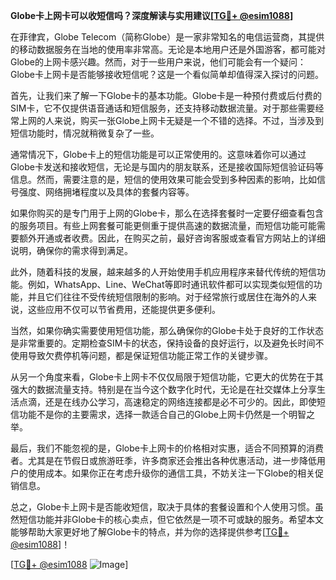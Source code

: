 **Globe卡上网卡可以收短信吗？深度解读与实用建议[[TG💪+ @esim1088](https://t.me/s/esim1088)]**

在菲律宾，Globe Telecom（简称Globe）是一家非常知名的电信运营商，其提供的移动数据服务在当地的使用率非常高。无论是本地用户还是外国游客，都可能对Globe的上网卡感兴趣。然而，对于一些用户来说，他们可能会有一个疑问：Globe卡上网卡是否能够接收短信呢？这是一个看似简单却值得深入探讨的问题。

首先，让我们来了解一下Globe卡的基本功能。Globe卡是一种预付费或后付费的SIM卡，它不仅提供语音通话和短信服务，还支持移动数据流量。对于那些需要经常上网的人来说，购买一张Globe上网卡无疑是一个不错的选择。不过，当涉及到短信功能时，情况就稍微复杂了一些。

通常情况下，Globe卡上的短信功能是可以正常使用的。这意味着你可以通过Globe卡发送和接收短信，无论是与国内的朋友联系，还是接收国际短信验证码等信息。然而，需要注意的是，短信的使用效果可能会受到多种因素的影响，比如信号强度、网络拥堵程度以及具体的套餐内容等。

如果你购买的是专门用于上网的Globe卡，那么在选择套餐时一定要仔细查看包含的服务项目。有些上网套餐可能更侧重于提供高速的数据流量，而短信功能可能需要额外开通或者收费。因此，在购买之前，最好咨询客服或查看官方网站上的详细说明，确保你的需求得到满足。

此外，随着科技的发展，越来越多的人开始使用手机应用程序来替代传统的短信功能。例如，WhatsApp、Line、WeChat等即时通讯软件都可以实现类似短信的功能，并且它们往往不受传统短信限制的影响。对于经常旅行或居住在海外的人来说，这些应用不仅可以节省费用，还能提供更多便利。

当然，如果你确实需要使用短信功能，那么确保你的Globe卡处于良好的工作状态是非常重要的。定期检查SIM卡的状态，保持设备的良好运行，以及避免长时间不使用导致欠费停机等问题，都是保证短信功能正常工作的关键步骤。

从另一个角度来看，Globe卡上网卡不仅仅局限于短信功能，它更大的优势在于其强大的数据流量支持。特别是在当今这个数字化时代，无论是在社交媒体上分享生活点滴，还是在线办公学习，高速稳定的网络连接都是必不可少的。因此，即使短信功能不是你的主要需求，选择一款适合自己的Globe上网卡仍然是一个明智之举。

最后，我们不能忽视的是，Globe卡上网卡的价格相对实惠，适合不同预算的消费者。尤其是在节假日或旅游旺季，许多商家还会推出各种优惠活动，进一步降低用户的使用成本。如果你正在考虑升级你的通信工具，不妨关注一下Globe的相关促销信息。

总之，Globe卡上网卡是否能收短信，取决于具体的套餐设置和个人使用习惯。虽然短信功能并非Globe卡的核心卖点，但它依然是一项不可或缺的服务。希望本文能够帮助大家更好地了解Globe卡的特点，并为你的选择提供参考[[TG💪+ @esim1088](https://t.me/s/esim1088)]！

[[TG💪+ @esim1088](https://t.me/s/esim1088) ![Image](https://i.postimg.cc/4NQfJmqS/Snipaste-2025-05-13-00-14-12.png)]